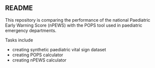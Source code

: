 ## README

This repository is comparing the performance of the national Paediatric Early Warning Score (nPEWS) with the POPS tool used in paediatric emergency departments. 

Tasks include
- creating synthetic paediatric vital sign dataset
- creating POPS calculator
- creating nPEWS calculator
